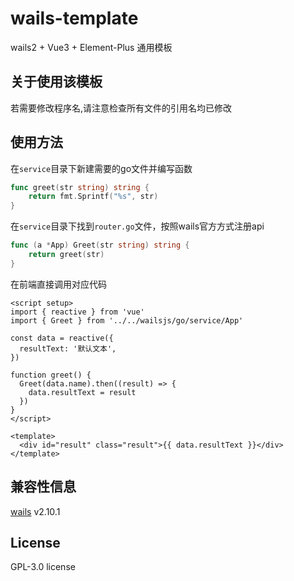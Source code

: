 # wails-template
wails2 + Vue3 + Element-Plus 通用模板

## 关于使用该模板
若需要修改程序名,请注意检查所有文件的引用名均已修改  

## 使用方法
在``service``目录下新建需要的go文件并编写函数  
```Go
func greet(str string) string {
	return fmt.Sprintf("%s", str)
}
```
在``service``目录下找到``router.go``文件，按照wails官方方式注册api  
```Go
func (a *App) Greet(str string) string {
	return greet(str)
}
```
在前端直接调用对应代码
```Vue
<script setup>
import { reactive } from 'vue'
import { Greet } from '../../wailsjs/go/service/App'

const data = reactive({
  resultText: '默认文本',
})

function greet() {
  Greet(data.name).then((result) => {
    data.resultText = result
  })
}
</script>
  
<template>
  <div id="result" class="result">{{ data.resultText }}</div>
</template>
```

## 兼容性信息
[wails](https://github.com/wailsapp/wails) v2.10.1

## License
GPL-3.0 license
